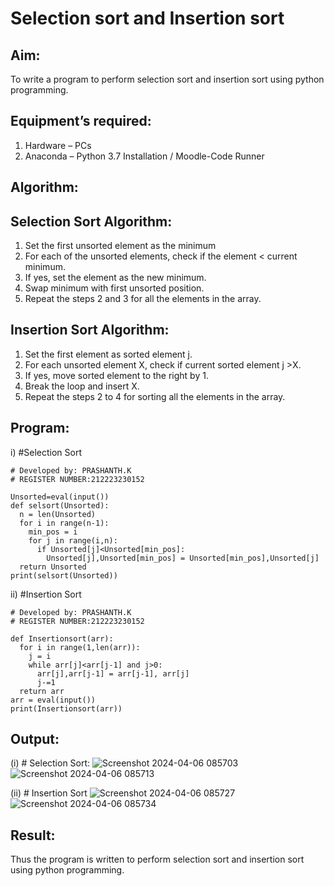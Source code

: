 # Selection sort and Insertion sort
## Aim:
To write a program to perform selection sort and insertion sort using python programming.
## Equipment’s required:
1.	Hardware – PCs
2.	Anaconda – Python 3.7 Installation / Moodle-Code Runner
## Algorithm:
## Selection Sort Algorithm:
1.	Set the first unsorted element as the minimum
2.	For each of the unsorted elements, check if the element < current minimum.
3.	If yes, set the element as the new minimum.
4.	Swap minimum with first unsorted position.
5.	Repeat the steps 2 and 3 for all the elements in the array.
## Insertion Sort Algorithm:
1.	Set the first element as sorted element j.
2.	For each unsorted element X, check if current sorted element j >X.
3.	If yes, move sorted element to the right by 1.
4.	Break the loop and insert X.
5.	Repeat the steps 2 to 4 for sorting all the elements in the array.
## Program:
i)	#Selection Sort
```
# Developed by: PRASHANTH.K
# REGISTER NUMBER:212223230152

Unsorted=eval(input())
def selsort(Unsorted):
  n = len(Unsorted)
  for i in range(n-1):
    min_pos = i
    for j in range(i,n):
      if Unsorted[j]<Unsorted[min_pos]:
        Unsorted[j],Unsorted[min_pos] = Unsorted[min_pos],Unsorted[j]
  return Unsorted
print(selsort(Unsorted))

```
ii)	#Insertion Sort
```
# Developed by: PRASHANTH.K
# REGISTER NUMBER:212223230152

def Insertionsort(arr):
  for i in range(1,len(arr)):
    j = i
    while arr[j]<arr[j-1] and j>0:
      arr[j],arr[j-1] = arr[j-1], arr[j]
      j-=1
  return arr
arr = eval(input())
print(Insertionsort(arr))

```

## Output:
(i) # Selection Sort:
![Screenshot 2024-04-06 085703](https://github.com/PRASHANTHRATHI/Sorting-Algorithms/assets/145743120/91fbc8f1-ad27-43f3-be9d-068730c09a30)
![Screenshot 2024-04-06 085713](https://github.com/PRASHANTHRATHI/Sorting-Algorithms/assets/145743120/d9323787-d0e1-4736-81cb-30805fea9d25)


(ii) # Insertion Sort
![Screenshot 2024-04-06 085727](https://github.com/PRASHANTHRATHI/Sorting-Algorithms/assets/145743120/c7184e76-ce39-422b-926a-fcae740d6e95)
![Screenshot 2024-04-06 085734](https://github.com/PRASHANTHRATHI/Sorting-Algorithms/assets/145743120/c47e2047-728e-476c-9c3f-3ac367544074)





## Result:
Thus the program is written to perform selection sort and insertion sort using python programming.
